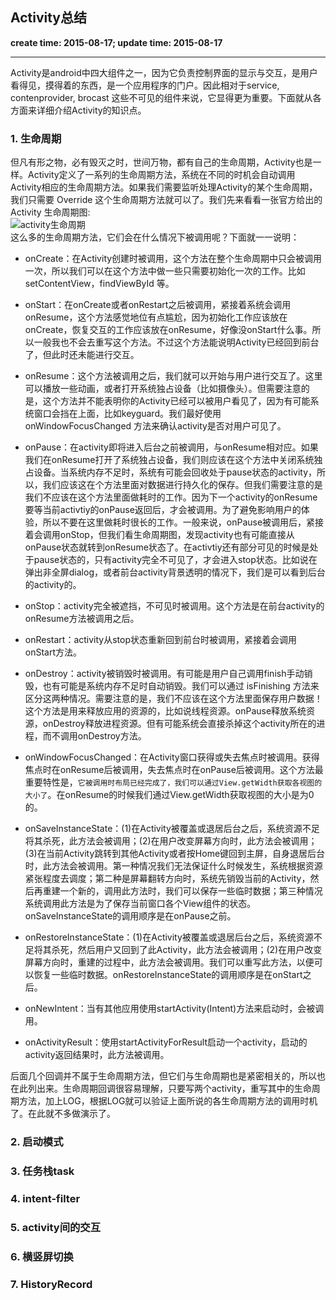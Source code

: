 Activity总结
------
**create time: 2015-08-17; update time: 2015-08-17**

---------------------------------------------------------------

Activity是android中四大组件之一，因为它负责控制界面的显示与交互，是用户看得见，摸得着的东西，是一个应用程序的门户。因此相对于service, contenprovider, brocast 这些不可见的组件来说，它显得更为重要。下面就从各方面来详细介绍Activity的知识点。

### 1. 生命周期
但凡有形之物，必有毁灭之时，世间万物，都有自己的生命周期，Activity也是一样。Activity定义了一系列的生命周期方法，系统在不同的时机会自动调用Activity相应的生命周期方法。如果我们需要监听处理Activity的某个生命周期，我们只需要 Override 这个生命周期方法就可以了。我们先来看看一张官方给出的 Activity 生命周期图:
<br/>
![activity生命周期](http://i3.tietuku.com/6a973c99a027cf9e.png)
<br/>
这么多的生命周期方法，它们会在什么情况下被调用呢？下面就一一说明：
- onCreate：在Activity创建时被调用，这个方法在整个生命周期中只会被调用一次，所以我们可以在这个方法中做一些只需要初始化一次的工作。比如 setContentView，findViewById 等。

- onStart：在onCreate或者onRestart之后被调用，紧接着系统会调用onResume，这个方法感觉地位有点尴尬，因为初始化工作应该放在onCreate，恢复交互的工作应该放在onResume，好像没onStart什么事。所以一般我也不会去重写这个方法。不过这个方法能说明Activity已经回到前台了，但此时还未能进行交互。

- onResume：这个方法被调用之后，我们就可以开始与用户进行交互了。这里可以播放一些动画，或者打开系统独占设备（比如摄像头）。但需要注意的是，这个方法并不能表明你的Activity已经可以被用户看见了，因为有可能系统窗口会挡在上面，比如keyguard。我们最好使用 onWindowFocusChanged 方法来确认activity是否对用户可见了。

- onPause：在activity即将进入后台之前被调用，与onResume相对应。如果我们在onResume打开了系统独占设备，我们则应该在这个方法中关闭系统独占设备。当系统内存不足时，系统有可能会回收处于pause状态的activity，所以，我们应该这在个方法里面对数据进行持久化的保存。但我们需要注意的是我们不应该在这个方法里面做耗时的工作。因为下一个activity的onResume要等当前activtiy的onPause返回后，才会被调用。为了避免影响用户的体验，所以不要在这里做耗时很长的工作。一般来说，onPause被调用后，紧接着会调用onStop，但我们看生命周期图，发现activity也有可能直接从onPause状态就转到onResume状态了。在activtiy还有部分可见的时候是处于pause状态的，只有activity完全不可见了，才会进入stop状态。比如说在弹出非全屏dialog，或者前台activity背景透明的情况下，我们是可以看到后台的activity的。

- onStop：activity完全被遮挡，不可见时被调用。这个方法是在前台activity的onResume方法被调用之后。

- onRestart：activity从stop状态重新回到前台时被调用，紧接着会调用onStart方法。

- onDestroy：activity被销毁时被调用。有可能是用户自己调用finish手动销毁，也有可能是系统内存不足时自动销毁。我们可以通过 isFinishing 方法来区分这两种情况。需要注意的是，我们不应该在这个方法里面保存用户数据！这个方法是用来释放应用的资源的，比如说线程资源。onPause释放系统资源，onDestroy释放进程资源。但有可能系统会直接杀掉这个activity所在的进程，而不调用onDestroy方法。

- onWindowFocusChanged：在Activity窗口获得或失去焦点时被调用。获得焦点时在onResume后被调用，失去焦点时在onPause后被调用。这个方法最重要特性是，`它被调用时布局已经完成了，我们可以通过View.getWidth获取各视图的大小了`。在onResume的时候我们通过View.getWidth获取视图的大小是为0的。

- onSaveInstanceState：(1)在Activity被覆盖或退居后台之后，系统资源不足将其杀死，此方法会被调用；(2)在用户改变屏幕方向时，此方法会被调用；(3)在当前Activity跳转到其他Activity或者按Home键回到主屏，自身退居后台时，此方法会被调用。第一种情况我们无法保证什么时候发生，系统根据资源紧张程度去调度；第二种是屏幕翻转方向时，系统先销毁当前的Activity，然后再重建一个新的，调用此方法时，我们可以保存一些临时数据；第三种情况系统调用此方法是为了保存当前窗口各个View组件的状态。onSaveInstanceState的调用顺序是在onPause之前。

- onRestoreInstanceState：(1)在Activity被覆盖或退居后台之后，系统资源不足将其杀死，然后用户又回到了此Activity，此方法会被调用；(2)在用户改变屏幕方向时，重建的过程中，此方法会被调用。我们可以重写此方法，以便可以恢复一些临时数据。onRestoreInstanceState的调用顺序是在onStart之后。

- onNewIntent：当有其他应用使用startActivity(Intent)方法来启动时，会被调用。

- onActivityResult：使用startActivityForResult启动一个activity，启动的activity返回结果时，此方法被调用。

后面几个回调并不属于生命周期方法，但它们与生命周期也是紧密相关的，所以也在此列出来。生命周期回调很容易理解，只要写两个activity，重写其中的生命周期方法，加上LOG，根据LOG就可以验证上面所说的各生命周期方法的调用时机了。在此就不多做演示了。

### 2. 启动模式

### 3. 任务栈task

### 4. intent-filter

### 5. activity间的交互

### 6. 横竖屏切换

### 7. HistoryRecord